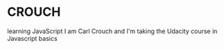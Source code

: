 # CROUCH
learning JavaScript
I am Carl Crouch and I'm taking the Udacity course in Javascript basics
